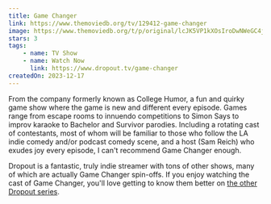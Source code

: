 ```yaml
---
title: Game Changer
link: https://www.themoviedb.org/tv/129412-game-changer
image: https://www.themoviedb.org/t/p/original/lcJK5VP1kXOsIroDwNWeGC4jyCX.jpg
stars: 3
tags:
    - name: TV Show
    - name: Watch Now
      link: https://www.dropout.tv/game-changer
createdOn: 2023-12-17
---
```


From the company formerly known as College Humor, a fun and quirky game show where the game is new and different every episode. Games range from escape rooms to innuendo competitions to Simon Says to improv karaoke to Bachelor and Survivor parodies. Including a rotating cast of contestants, most of whom will be familiar to those who follow the LA indie comedy and/or podcast comedy scene, and a host (Sam Reich) who exudes joy every episode, I can't recommend Game Changer enough.

<aside>

Dropout is a fantastic, truly indie streamer with tons of other shows, many of which are actually Game Changer spin-offs. If you enjoy watching the cast of Game Changer, you'll love getting to know them better on [the other Dropout series](https://www.dropout.tv/recommended-new-shelf).

</aside>